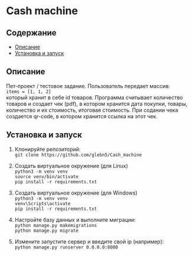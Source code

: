 # Cash machine

## Содержание

- [Описание](#описание)
- [Установка и запуск](#установка-и-запуск)

## Описание

Пет-проект / тестовое задание. Пользователь передает массив:    
```items = [1, 1, 2]```   
который хранит в себе id товаров. Программа считывает количество товаров и создает чек (pdf), в котором хранится дата покупки, товары, количество и их стоимость, итоговая стоимость. При содании чека создается qr-code, в котором хранится ссылка на этот чек.


## Установка и запуск

1. Клонируйте репозиторий:  
   ```git clone https://github.com/glebn5/Cash_machine```

2. Создать виртуальное окружение (для Linux)    
```python3 -m venv venv```    
```source venv/bin/activate```    
```pip install -r requirements.txt```

3. Создать виртуальное окружение (для Windows)    
```python3 -m venv venv```    
```venv\Scripts\activate```    
```pip install -r requirements.txt```

4. Настройте базу данных и выполните миграции:  
    ```python manage.py makemigrations```  
    ```python manage.py migrate```  
5. Измените запустите сервер и введите свой ip (например):  
    ```python manage.py runserver 0.0.0.0:8000```

